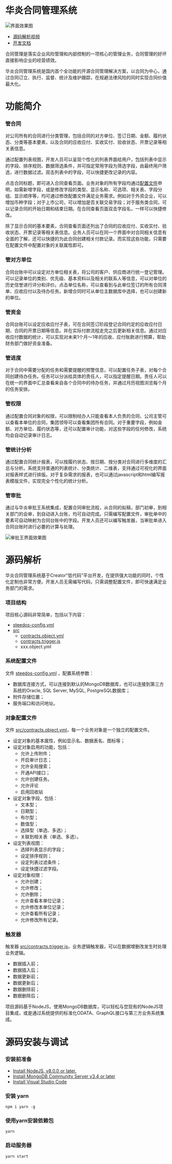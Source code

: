 # 华炎合同管理系统

![界面效果图](https://steedos.github.com/docs/assets/mac_ipad_iphone_home.png)
- [源码解析视频](https://www-steedos-com.oss-cn-beijing.aliyuncs.com/videos/creator/contracts-source-code.mp4)
- [开发文档](https://steedos.github.io)

合同管理是落实企业风险管理和内部控制的一项核心的管理业务，合同管理的好坏直接影响企业的经营绩效。

华炎合同管理系统是国内首个全功能的开源合同管理解决方案，以合同为中心，通过合同订立、执行、监督、统计及维护跟踪，在规避法律风险的同时实现合同价值最大化。

# 功能简介

### 管合同

对公司所有的合同进行分类管理，包括合同的对方单位、签订日期、金额、履约状态、分类等基本要素，以及合同的应收应付、实收实付、验收状态、开票记录等相关表信息。

通过配置列表视图，开发人员可以呈现个性化的列表界面给用户，包括列表中显示的字段、排序规则、数据筛选条件，并可指定常用字段为筛选字段，由最终用户筛选，进行数据过滤。双击列表中的字段，可以快捷更改记录的内容。

点击合同标题，即可进入合同查看页面。业务对象的所有字段均通过[配置文件](src)申明，如需新增字段，或是修改字段的类型、显示名称、可选项、相关表、字段分组、显示顺序等，均可通过修改配置文件满足业务需求。例如对于外资企业，可以增加币种字段；对于上市公司，可以增加是否关联交易字段；对于服务类合同，可以记录合同的开始日期和结束日期。在合同查看页面双击字段名，一样可以快捷修改。

除了显示合同的基本要素，合同查看页面还列出了合同的应收应付、实收实付、验收状态、开票记录等相关表信息。业务人员可以在同一个界面中对合同相关信息有全面的了解，还可以快捷的为此合同创建相关付款记录。而实现这些功能，只需要在配置文件中配置对象的关联属性即可。

### 管对方单位

合同台账中可以设定对方单位相关表，将公司的客户、供应商进行统一登记管理。可以记录单位的类别、优先级、基本资料以及相关的联系人等信息，可以对单位的历史信誉进行评分和评价。点击单位名称，可以查看到与此单位签订的所有合同清单、应收应付以及待办任务。新增合同时可从单位主数据库中选择，也可以创建新的单位。

### 管资金

合同台账可以设定应收应付子表，可在合同签订阶段登记合同约定的应收应付日期、合同的开票日期等信息。并在实际付款流程走完之后更新相关信息。通过对应收应付数据的统计，可以实现对未来1个月～1年的应收、应付账款进行预算，帮助财务部门做好资金准备。

### 管进度

对于合同中需要分配的任务和需要提醒的预警信息，可以配置任务子表，对每个合同创建待办任务。任务可以分派给具体的责任人，可以指定提醒日期。责任人可以在统一的界面中汇总查看来自各个合同中的待办任务，并通过月历视图浏览每个月的任务安排。

### 管权限

通过配置合同对象的权限，可以限制经办人只能查看本人负责的合同、公司主管可以查看本单位的合同，集团领导可以查看集团所有合同。对于重要字段，例如金额、对方单位、履约状态等，还可以配置审计功能，对这些字段的任何修改，系统均会自动记录审计日志。

### 管统计分析

通过配置合同统计报表，可以按履约状态、按日期、按分类对合同进行多维度的汇总与分析。系统支持普通的列表统计、分类统计、二维表，支持通过可视化的界面对报表样式进行排版。对于复杂需求的报表，也可以通过javascript和html编写报表模版文件，实现完全个性化的统计分析。

### 管审批

通过与华炎审批王系统集成，配置合同审批流程，从合同的拟稿，部门初审，到相关部门的会审，到自动进入台账，均可自动完成。只需编写配置文件，审批单中的要素可自动映射为合同台账中的字段。开发人员还可以编写触发器，当审批单进入合同台账时进行必要的计算与处理。

![审批王界面效果图](https://www.steedos.com/cn/libs/img/workflow/int.png)

# 源码解析

华炎合同管理系统基于Creator“低代码”平台开发，在提供强大功能的同时，个性化定制也非常方便。开发人员无需编写代码，只需调整配置文件，即可快速满足业务部门的需求。

### 项目结构

项目核心源码非常简单，包括以下内容：
- [steedos-config.yml](steedos-config.yml)
- [src](src)
  - [contracts.object.yml](src/contracts.object.yml)
  - [contracts.trigger.js](src/contracts.trigger.js)
  - xxx.object.yml

### 系统配置文件 
文件 [steedos-config.yml](steedos-config.yml) ，配置系统参数：
- 数据库连接方式，可以连接到默认的MongoDB数据库，也可以连接到第三方系统的Oracle, SQL Server, MySQL, PostgreSQL数据库；
- 附件存储位置；
- 服务端口和访问地址。

### 对象配置文件 
文件 [src/contracts.object.yml](src/contracts.object.yml)，每一个业务对象是一个独立的配置文件。
- 设定对象的基本属性，例如显示名、数据表名、图标等；
- 设定对象启用的功能，包括：
  - 允许上传附件；
  - 开启审计日志；
  - 允许全局搜索；
  - 开通API接口；
  - 允许创建任务。
  - 允许评论
  - 启用回收站
- 设定对象字段，包括：
  - 文本型；
  - 日期型；
  - 布尔型；
  - 数值型；
  - 选择型（单选、多选）；
  - 关联到相关表（单选、多选）。
- 设定列表视图：
  - 选择列表显示的字段；
  - 设定排序规则；
  - 设定列表过滤条件；
  - 设定快捷过滤字段。
- 设定对象权限：
  - 允许创建；
  - 允许修改；
  - 允许删除；
  - 允许查看本单位记录；
  - 允许修改本单位记录；
  - 允许查看所有记录；
  - 允许修改所有记录。
 
### 触发器
触发器 [src/contracts.trigger.js](src/contracts.trigger.js)，业务逻辑触发器，可以在数据增删改发生时处理业务逻辑。
- 数据插入前；
- 数据插入后；
- 数据更新前；
- 数据更新后；
- 数据删除前；
- 数据删除后；

项目源码基于NodeJS，使用MongoDB数据库，可以轻松与您现有的NodeJS项目集成，或是通过系统提供的标准化ODATA、GraphQL接口与第三方业务系统集成。

# 源码安装与调试

### 安装前准备
- [Install NodeJS, v8.0.0 or later.](https://nodejs.org/en/)
- [Install MongoDB Community Server v3.4 or later](https://www.mongodb.com/download-center/community)
- [Install Visual Studio Code](https://code.visualstudio.com/)

### 安装 yarn
```
npm i yarn -g
```

### 使用yarn安装依赖包
```
yarn
```

### 启动服务器
```
yarn start
```
